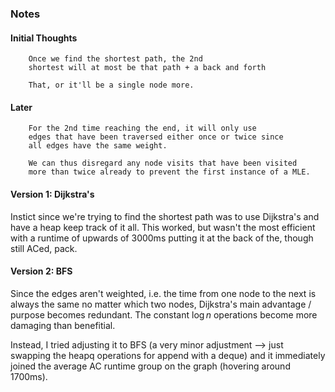 ### Notes

#### Initial Thoughts
```
    Once we find the shortest path, the 2nd
    shortest will at most be that path + a back and forth

    That, or it'll be a single node more.
```

#### Later
```
    For the 2nd time reaching the end, it will only use 
    edges that have been traversed either once or twice since 
    all edges have the same weight.

    We can thus disregard any node visits that have been visited 
    more than twice already to prevent the first instance of a MLE.
```

#### Version 1: Dijkstra's
Instict since we're trying to find the shortest path was to use Dijkstra's and 
have a heap keep track of it all. This worked, but wasn't the most efficient with 
a runtime of upwards of 3000ms putting it at the back of the, though still ACed, pack.


#### Version 2: BFS
Since the edges aren't weighted, i.e. the time from one node to the next is always 
the same no matter which two nodes, Dijkstra's main advantage / purpose becomes redundant. 
The constant $\log{n}$ operations become more damaging than benefitial.


Instead, I tried adjusting it to BFS (a very minor adjustment --> just swapping 
the heapq operations for append with a deque) and it immediately joined the average 
AC runtime group on the graph (hovering around 1700ms).